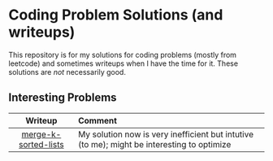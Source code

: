 # Coding Problem Solutions (and writeups)
This repository is for my solutions for coding problems (mostly from leetcode) and sometimes writeups when I have the time for it. These solutions are *not* necessarily good.

## Interesting Problems
|Writeup|Comment|
|:---:|:---|
|[merge-k-sorted-lists](/merge-k-sorted-lists/README.md)|My solution now is very inefficient but intutive (to me); might be interesting to optimize|
